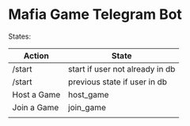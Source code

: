 # Mafia Game Telegram Bot

States:

|Action|State|
|--|--|
|/start|start if user not already in db|
|/start|previous state if user in db|
|Host a Game|host_game|
|Join a Game|join_game|
|||
